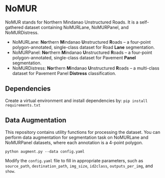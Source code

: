 # NoMUR

NoMUR stands for Northern Mindanao Unstructured Roads. It is a self-gathered dataset containing NoMURLane, NoMURPanel, and NoMURDistress.

- NoMURLane: **No**rthern **M**indanao **U**nstructured **R**oads – a four-point polygon-annotated, single-class dataset for Road **Lane** segmentation.
- NoMURPanel: **No**rthern **M**indanao **U**nstructured **R**oads – a four-point polygon-annotated, single-class dataset for Pavement **Panel** segmentation.
- NoMURDistress: **No**rthern **M**indanao **U**nstructured **R**oads – a multi-class dataset for Pavement Panel **Distress** classification.


## Dependencies

Create a virtual environment and install dependencies by:
`pip install requirements.txt`



## Data Augmentation
This repository contains utility functions for processing the dataset. 
You can perform data augmentation for segmentation task on NoMURLane and NoMURPanel datasets, where each annotation is a 4-point polygon.

```
python augment.py --data config.yaml
```

Modify the `config.yaml` file to fill in appropriate parameters, such as `source_path`, `destination_path`, `img_size`, `id2class`, `outputs_per_img`, and `show`. 